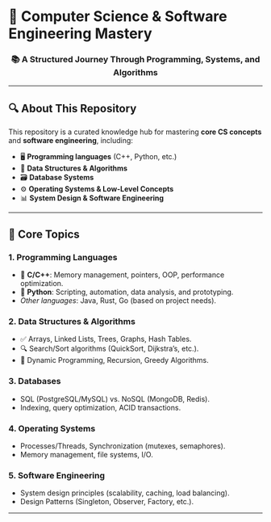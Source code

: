 # 🚀 **Computer Science & Software Engineering Mastery**  
<h3 align="center">📚 A Structured Journey Through Programming, Systems, and Algorithms</h3>  

---

## 🔍 **About This Repository**  
This repository is a curated knowledge hub for mastering **core CS concepts** and **software engineering**, including:  
- 🖥️ **Programming languages** (C++, Python, etc.)  
- 🧠 **Data Structures & Algorithms**  
- 🗃️ **Database Systems**  
- ⚙️ **Operating Systems & Low-Level Concepts**  
- 📊 **System Design & Software Engineering**  

---

## 📌 **Core Topics**  

### 1. **Programming Languages**  
- 📜 **C/C++**: Memory management, pointers, OOP, performance optimization.  
- 🐍 **Python**: Scripting, automation, data analysis, and prototyping.  
- *Other languages*: Java, Rust, Go (based on project needs).  

### 2. **Data Structures & Algorithms**  
- ✅ Arrays, Linked Lists, Trees, Graphs, Hash Tables.  
- 🔍 Search/Sort algorithms (QuickSort, Dijkstra’s, etc.).  
- 🧩 Dynamic Programming, Recursion, Greedy Algorithms.  

### 3. **Databases**  
- SQL (PostgreSQL/MySQL) vs. NoSQL (MongoDB, Redis).  
- Indexing, query optimization, ACID transactions.  

### 4. **Operating Systems**  
- Processes/Threads, Synchronization (mutexes, semaphores).  
- Memory management, file systems, I/O.  

### 5. **Software Engineering**  
- System design principles (scalability, caching, load balancing).  
- Design Patterns (Singleton, Observer, Factory, etc.).  

---

